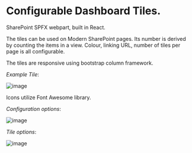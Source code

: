 # Configurable Dashboard Tiles.

SharePoint SPFX webpart, built in React. 

The tiles can be used on Modern SharePoint pages. Its number is derived by counting the items in a view. Colour, linking URL, number of tiles per page is all configurable.

The tiles are responsive using bootstrap column framework.

*Example Tile*:

![image](https://user-images.githubusercontent.com/15274292/131953351-0a99d944-d4fe-4ea8-af97-f04f8b61791c.png)

Icons utilize Font Awesome library.  

*Configuration options*:

![image](https://user-images.githubusercontent.com/15274292/131953383-e1046820-c9ba-47a4-a501-294c5a809aca.png)

*Tile options*:

![image](https://user-images.githubusercontent.com/15274292/131953415-12933a8a-3686-4097-9665-e6f058f253cf.png)







